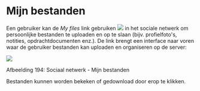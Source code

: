 # Mijn bestanden

Een gebruiker kan de _My files_ link gebruiken ![](../../.gitbook/assets/graphics343%20%281%29.png) in het sociale netwerk om persoonlijke bestanden te uploaden en op te slaan \(bijv. profielfoto's, notities, opdrachtdocumenten enz.\). De link brengt een interface naar voren waar de gebruiker bestanden kan uploaden en organiseren op de server:

![](../../.gitbook/assets/graphics344%20%283%29.png)

Afbeelding 194: Sociaal netwerk - Mijn bestanden

Bestanden kunnen worden bekeken of gedownload door erop te klikken.
